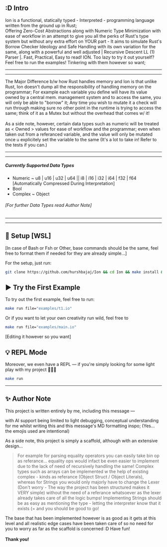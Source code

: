 ## :D Intro

Ion is a functional, statically typed - Interpreted - programming language written from the ground up in Rust;  
Offering Zero-Cost Abstractions along with Numeric Type Minimization with ease of workflow in an attempt to give you all the perks of Rust's type system but without any extra effort on YOUR part - It aims to simulate Rust's Borrow Checker Ideology and Safe Handling with its own variation for the same, along with a powerful and well adjusted | Recursive Descent LL (1) Parser |. Fast, Practical, Easy to read! ION.
Too lazy to try it out yourself? Feel free to run the examples! Tinkering with them however so want;

---

---

The Major Difference b/w how Rust handles memory and Ion is that unlike Rust, Ion doesn't dump all the responsibility of handling memory on the programmar; For example each variable you define will have its value owned by a central mem. management system and to access the same, you will only be able to "borrow" it; Any time you wish to mutate it a check will run through making sure no other point in the runtime is trying to access the same; think of it as a Mutex but without the overhead that comes w/ it!
<br>  
As a side note, however, certain data types such as numeric will be treated as < Owned > values for ease of workflow and the programmar; even when taken out from a referanced variable, and the value will only be mutated once u explicitely set the variable to the same (It's a lot to take in! Refer to the tests if you can.)  

---
---
##### Currently Supported Data Types 
- Numeric ~ u8 | u16 | u32 | u64 || i8 | i16 | i32 | i64 | f32 | f64 [Automatically Compressed During Interpretation]
- Bool
- Complex ~ Object

###### [For further Data Types read Author Note]

---
---

## 🚀 Setup [WSL] 

[In case of Bash or Fsh or Other, base commands should be the same, feel free to format them if needed for they are already simple...]

For the setup, just run:

```bash
git clone https://github.com/hurshbajaj/Ion && cd Ion && make install && make build
```

## ▶️ Try the First Example

To try out the first example, feel free to run:

```bash
make run file="examples/t1.io"
```

Or if you want to let your own creativity run wild, feel free to

```bash
make run file="examples/main.io"
```
[Editing it however so you want]

## 💡 REPL Mode

Moreover, we even have a REPL — if you're simply looking for some light play with my project 🤗🤗🤗

```bash
make run 
```

---

## ✨ Author Note

This project is written entirely by me, including this message —  

with AI support being limited to light debugging, conceptual understanding for me whilst writing this and this message's MD formatting inspo;
(Yes... the emojis used are intentional)

As a side note, this project is simply a scaffold, although with an extensive design...  
> For example for parsing equality operators you can easily take bin op as referance... equality ops would infact be even easier to implement due to the lack of need of recursively handling the same! Complex types such as arrays can be implemented w the help of existing complex - kinds as referance (Object Struct / Object Literals), whereas for Strings you would only majorly have to change the Lexer (Don't worry - The way the project has been structured makes it VERY simple) without the need of a referance whatsoever as the lexer already takes care of all the logic bumps! Implementing Strings should be as easy as mentioning the type - letting the interpreter know that it exists (= and you should be good to go! 

The base that has been implemented however is as good as it gets at this level and all realistic edge cases have been taken care of so no need for you to worry as far as the scaffold is concerned :D Have fun!  
<br>
**Thank you!**

